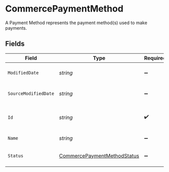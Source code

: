# CommercePaymentMethod

A Payment Method represents the payment method(s) used to make payments.


## Fields

| Field                                                                                 | Type                                                                                  | Required                                                                              | Description                                                                           | Example                                                                               |
| ------------------------------------------------------------------------------------- | ------------------------------------------------------------------------------------- | ------------------------------------------------------------------------------------- | ------------------------------------------------------------------------------------- | ------------------------------------------------------------------------------------- |
| `ModifiedDate`                                                                        | *string*                                                                              | :heavy_minus_sign:                                                                    | N/A                                                                                   | 2022-10-23 00:00:00 +0000 UTC                                                         |
| `SourceModifiedDate`                                                                  | *string*                                                                              | :heavy_minus_sign:                                                                    | N/A                                                                                   | 2022-10-23 00:00:00 +0000 UTC                                                         |
| `Id`                                                                                  | *string*                                                                              | :heavy_check_mark:                                                                    | A unique, persistent identifier for this record                                       | 13d946f0-c5d5-42bc-b092-97ece17923ab                                                  |
| `Name`                                                                                | *string*                                                                              | :heavy_minus_sign:                                                                    | The name of the PaymentMethod                                                         | Alipay                                                                                |
| `Status`                                                                              | [CommercePaymentMethodStatus](../../Models/Components/CommercePaymentMethodStatus.md) | :heavy_minus_sign:                                                                    | Status of the Payment Method.                                                         |                                                                                       |
